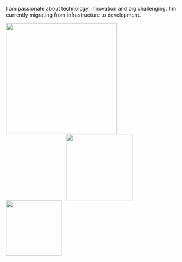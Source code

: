 <p> I am passionate about technology, innovation and big challenging. I'm currently migrating from infrastructure to development. </p>

<img height= "300em" src="https://raw.githubusercontent.com/abhisheknaiidu/abhisheknaiidu/master/code.gif" /> 

<center> <img height="180em" src="https://github-readme-stats.vercel.app/api?username=luisotvio11&show_icons=true&theme=tokyonight"/> </center> 
<img height="150em" src="https://github-readme-stats-eight-theta.vercel.app/api/top-langs/?username=luisotvio11&layout=compact&langs_count=8&theme=tokyonight&include_all_commits=true&count_private=true"/>

 



